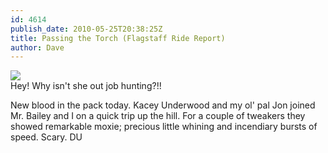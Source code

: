 ```yaml
---
id: 4614
publish_date: 2010-05-25T20:38:25Z
title: Passing the Torch (Flagstaff Ride Report)
author: Dave
---
```

![](http://www.flagstafffrenzy.org/wp-content/uploads/2010/05/jones2.jpg)  
Hey! Why isn't she out job hunting?!!

New blood in the pack today. Kacey Underwood and my ol' pal Jon joined Mr. Bailey and I on a quick trip up the hill. For a couple of tweakers they showed remarkable moxie; precious little whining and incendiary bursts of speed. Scary. DU